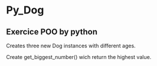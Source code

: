 # Py_Dog
## Exercice POO by python
Creates three new Dog instances with different ages.

Create get_biggest_number() wich return the highest value.